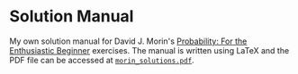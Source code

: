 # Solution Manual

My own solution manual for David J. Morin's [Probability: For the Enthusiastic Beginner](https://scholar.harvard.edu/david-morin/probability)
exercises. The manual is written using LaTeX and the PDF file can be accessed at [`morin_solutions.pdf`](https://github.com/thesstefan/morin_solutions/tree/master/build/morin_solutions.pdf).
